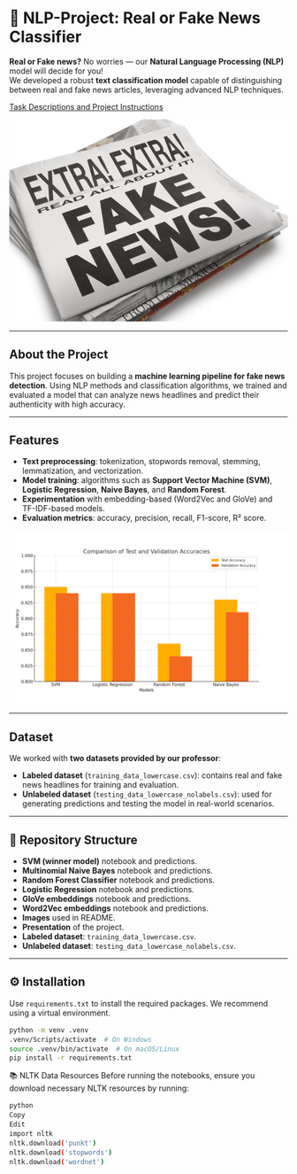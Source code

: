 # 📰 NLP-Project: Real or Fake News Classifier

**Real or Fake news?** No worries — our **Natural Language Processing (NLP)** model will decide for you!  
We developed a robust **text classification model** capable of distinguishing between real and fake news articles, leveraging advanced NLP techniques.

[Task Descriptions and Project Instructions](https://github.com/ironhack-labs/project-nlp-challenge)

![Fake News Classifier](images/fakenewsimage.jpg)

---

##  About the Project

This project focuses on building a **machine learning pipeline for fake news detection**. Using NLP methods and classification algorithms, we trained and evaluated a model that can analyze news headlines and predict their authenticity with high accuracy.

---

##  Features

- **Text preprocessing**: tokenization, stopwords removal, stemming, lemmatization, and vectorization.
- **Model training**: algorithms such as **Support Vector Machine (SVM)**, **Logistic Regression**, **Naive Bayes**, and **Random Forest**.
- **Experimentation** with embedding-based (Word2Vec and GloVe) and TF-IDF-based models.
- **Evaluation metrics**: accuracy, precision, recall, F1-score, R² score.

![Model Comparison Chart](images/chartnpl.png)

---

##  Dataset

We worked with **two datasets provided by our professor**:
- **Labeled dataset** (`training_data_lowercase.csv`): contains real and fake news headlines for training and evaluation.
- **Unlabeled dataset** (`testing_data_lowercase_nolabels.csv`): used for generating predictions and testing the model in real-world scenarios.

---

## 📁 Repository Structure

- **SVM (winner model)** notebook and predictions.
- **Multinomial Naive Bayes** notebook and predictions.
- **Random Forest Classifier** notebook and predictions.
- **Logistic Regression** notebook and predictions.
- **GloVe embeddings** notebook and predictions.
- **Word2Vec embeddings** notebook and predictions.
- **Images** used in README.
- **Presentation** of the project.
- **Labeled dataset**: `training_data_lowercase.csv`.
- **Unlabeled dataset**: `testing_data_lowercase_nolabels.csv`.

---

## ⚙️ Installation

Use `requirements.txt` to install the required packages. We recommend using a virtual environment.

```bash
python -m venv .venv
.venv/Scripts/activate  # On Windows
source .venv/bin/activate  # On macOS/Linux
pip install -r requirements.txt
```
📚 NLTK Data Resources
Before running the notebooks, ensure you download necessary NLTK resources by running:

```bash
python
Copy
Edit
import nltk
nltk.download('punkt')
nltk.download('stopwords')
nltk.download('wordnet')
